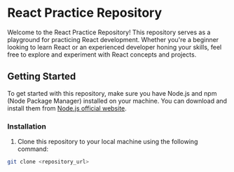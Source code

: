 # React Practice Repository

Welcome to the React Practice Repository! This repository serves as a playground for practicing React development. Whether you're a beginner looking to learn React or an experienced developer honing your skills, feel free to explore and experiment with React concepts and projects.

## Getting Started

To get started with this repository, make sure you have Node.js and npm (Node Package Manager) installed on your machine. You can download and install them from [Node.js official website](https://nodejs.org/).

### Installation

1. Clone this repository to your local machine using the following command:

```bash
git clone <repository_url>
